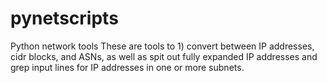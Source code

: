# pynetscripts
Python network tools
These are tools to 1) convert between IP addresses, cidr blocks, and ASNs, as well as spit out fully expanded IP addresses and grep input lines for IP addresses in one or more subnets.
